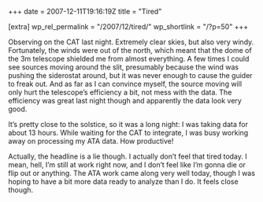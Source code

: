 +++
date = 2007-12-11T19:16:19Z
title = "Tired"

[extra]
wp_rel_permalink = "/2007/12/tired/"
wp_shortlink = "/?p=50"
+++

Observing on the CAT last night. Extremely clear skies, but also very windy.
Fortunately, the winds were out of the north, which meant that the dome of the
3m telescope shielded me from almost everything. A few times I could see
sources moving around the slit, presumably because the wind was pushing the
siderostat around, but it was never enough to cause the guider to freak out.
And as far as I can convince myself, the source moving will only hurt the
telescope’s efficiency a bit, not mess with the data. The efficiency was great
last night though and apparently the data look very good.

It’s pretty close to the solstice, so it was a long night: I was taking data
for about 13 hours. While waiting for the CAT to integrate, I was busy working
away on processing my ATA data. How productive!

Actually, the headline is a lie though. I actually don’t feel that tired
today. I mean, hell, I’m still at work right now, and I don’t feel like I’m
gonna die or flip out or anything. The ATA work came along very well today,
though I was hoping to have a bit more data ready to analyze than I do. It
feels close though.
